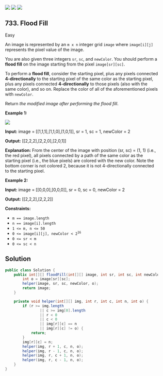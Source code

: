 [![](https://img.shields.io/github/stars/javadev/LeetCode-in-Java?label=Stars&style=flat-square)](https://github.com/javadev/LeetCode-in-Java)
[![](https://img.shields.io/github/forks/javadev/LeetCode-in-Java?label=Fork%20me%20on%20GitHub%20&style=flat-square)](https://github.com/javadev/LeetCode-in-Java/fork)
[![](https://img.shields.io/badge/-LeetCode%20in%20Kotlin-blue?style=flat-square)](https://github.com/javadev/LeetCode-in-Kotlin)

## 733\. Flood Fill

Easy

An image is represented by an `m x n` integer grid `image` where `image[i][j]` represents the pixel value of the image.

You are also given three integers `sr`, `sc`, and `newColor`. You should perform a **flood fill** on the image starting from the pixel `image[sr][sc]`.

To perform a **flood fill**, consider the starting pixel, plus any pixels connected **4-directionally** to the starting pixel of the same color as the starting pixel, plus any pixels connected **4-directionally** to those pixels (also with the same color), and so on. Replace the color of all of the aforementioned pixels with `newColor`.

Return _the modified image after performing the flood fill_.

**Example 1:**

![](https://assets.leetcode.com/uploads/2021/06/01/flood1-grid.jpg)

**Input:** image = \[\[1,1,1],[1,1,0],[1,0,1]], sr = 1, sc = 1, newColor = 2

**Output:** [[2,2,2],[2,2,0],[2,0,1]]

**Explanation:** From the center of the image with position (sr, sc) = (1, 1) (i.e., the red pixel), all pixels connected by a path of the same color as the starting pixel (i.e., the blue pixels) are colored with the new color. Note the bottom corner is not colored 2, because it is not 4-directionally connected to the starting pixel.

**Example 2:**

**Input:** image = \[\[0,0,0],[0,0,0]], sr = 0, sc = 0, newColor = 2

**Output:** [[2,2,2],[2,2,2]]

**Constraints:**

*   `m == image.length`
*   `n == image[i].length`
*   `1 <= m, n <= 50`
*   <code>0 <= image[i][j], newColor < 2<sup>16</sup></code>
*   `0 <= sr < m`
*   `0 <= sc < n`

## Solution

```java
public class Solution {
    public int[][] floodFill(int[][] image, int sr, int sc, int newColor) {
        int o = image[sr][sc];
        helper(image, sr, sc, newColor, o);
        return image;
    }

    private void helper(int[][] img, int r, int c, int n, int o) {
        if (r >= img.length
                || c >= img[0].length
                || r < 0
                || c < 0
                || img[r][c] == n
                || img[r][c] != o) {
            return;
        }
        img[r][c] = n;
        helper(img, r + 1, c, n, o);
        helper(img, r - 1, c, n, o);
        helper(img, r, c + 1, n, o);
        helper(img, r, c - 1, n, o);
    }
}
```